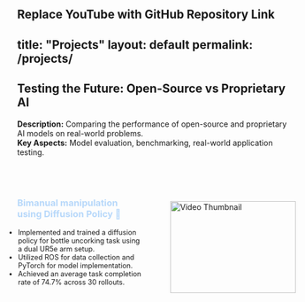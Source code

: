 

Replace YouTube with GitHub Repository Link
---
title: "Projects"
layout: default
permalink: /projects/
---

## Testing the Future: Open-Source vs Proprietary AI  
**Description:** Comparing the performance of open-source and proprietary AI models on real-world problems.  
**Key Aspects:** Model evaluation, benchmarking, real-world application testing.  

  <div class="two-column-layout" style="display: flex; margin-top: 50px; justify-content: space-between;">
        <div class="text-column" style="flex: 1; justify-contect; margin-right: 50px;">
            <h3 style="font-weight: bold;">
            <a href="https://github.com/mohitydv09/the-real-bartender" 
              style="text-decoration: none; color: #B7D8FA; transition: color 0.2s ease;"
              onmouseover="this.style.color='#5555FA';" 
              onmouseout="this.style.color='#B7D8FA';">
              Bimanual manipulation using Diffusion Policy 🔗
            </a>
            </h3>
            <ul style="list-style-type: disc; margin-left: -20px; font-size: 0.9em;">
                <li>Implemented and trained a diffusion policy for bottle uncorking task using a dual UR5e arm setup.</li>
                <li>Utilized ROS for data collection and PyTorch for model implementation.</li>
                <li>Achieved an average task completion rate of 74.7% across 30 rollouts.</li>
            </ul>
        </div>
        <div class="video-column" style="flex: 1; margin-top: 30px">
            <a href="https://github.com/your-repository" target="_blank">
                <img src= https://github.com/user-attachments/assets/a017d79f-1a68-4e46-8de8-c54686186e4c alt="Video Thumbnail" style="width: 100%; cursor: pointer;">
            </a>
        </div>
</div>

    
